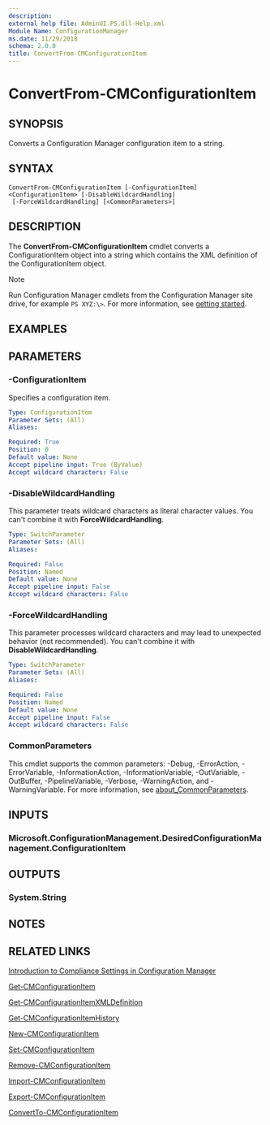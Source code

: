 ```yaml
---
description:
external help file: AdminUI.PS.dll-Help.xml
Module Name: ConfigurationManager
ms.date: 11/29/2018
schema: 2.0.0
title: ConvertFrom-CMConfigurationItem
---
```


# ConvertFrom-CMConfigurationItem

## SYNOPSIS

Converts a Configuration Manager configuration item to a string.

## SYNTAX

```
ConvertFrom-CMConfigurationItem [-ConfigurationItem] <ConfigurationItem> [-DisableWildcardHandling]
 [-ForceWildcardHandling] [<CommonParameters>]
```

## DESCRIPTION

The **ConvertFrom-CMConfigurationItem** cmdlet converts a ConfigurationItem object into a string which contains the XML definition of the ConfigurationItem object.

> [!NOTE]
> Run Configuration Manager cmdlets from the Configuration Manager site drive, for example `PS XYZ:\>`. For more information, see [getting started](/powershell/sccm/overview).

## EXAMPLES

## PARAMETERS

### -ConfigurationItem

Specifies a configuration item.

```yaml
Type: ConfigurationItem
Parameter Sets: (All)
Aliases:

Required: True
Position: 0
Default value: None
Accept pipeline input: True (ByValue)
Accept wildcard characters: False
```

### -DisableWildcardHandling

This parameter treats wildcard characters as literal character values. You can't combine it with **ForceWildcardHandling**.

```yaml
Type: SwitchParameter
Parameter Sets: (All)
Aliases:

Required: False
Position: Named
Default value: None
Accept pipeline input: False
Accept wildcard characters: False
```

### -ForceWildcardHandling

This parameter processes wildcard characters and may lead to unexpected behavior (not recommended). You can't combine it with **DisableWildcardHandling**.

```yaml
Type: SwitchParameter
Parameter Sets: (All)
Aliases:

Required: False
Position: Named
Default value: None
Accept pipeline input: False
Accept wildcard characters: False
```

### CommonParameters
This cmdlet supports the common parameters: -Debug, -ErrorAction, -ErrorVariable, -InformationAction, -InformationVariable, -OutVariable, -OutBuffer, -PipelineVariable, -Verbose, -WarningAction, and -WarningVariable. For more information, see [about_CommonParameters](http://go.microsoft.com/fwlink/?LinkID=113216).

## INPUTS

### Microsoft.ConfigurationManagement.DesiredConfigurationManagement.ConfigurationItem

## OUTPUTS

### System.String

## NOTES

## RELATED LINKS

[Introduction to Compliance Settings in Configuration Manager](/mem/configmgr/compliance/understand/ensure-device-compliance)

[Get-CMConfigurationItem](Get-CMConfigurationItem.md)

[Get-CMConfigurationItemXMLDefinition](Get-CMConfigurationItemXMLDefinition.md)

[Get-CMConfigurationItemHistory](Get-CMConfigurationItemHistory.md)

[New-CMConfigurationItem](New-CMConfigurationItem.md)

[Set-CMConfigurationItem](Set-CMConfigurationItem.md)

[Remove-CMConfigurationItem](Remove-CMConfigurationItem.md)

[Import-CMConfigurationItem](Import-CMConfigurationItem.md)

[Export-CMConfigurationItem](Export-CMConfigurationItem.md)

[ConvertTo-CMConfigurationItem](ConvertTo-CMConfigurationItem.md)
